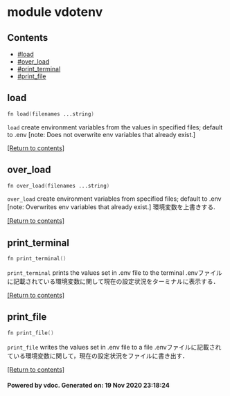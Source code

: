 # module vdotenv

## Contents

- [#load](load)
- [#over_load](over_load)
- [#print_terminal](print_terminal)
- [#print_file](print_file)

## load

```v
fn load(filenames ...string)
```

`load` create environment variables from the values in specified files; default to .env [note: Does not overwrite env variables that already exist.]

[[Return to contents]](#Contents)

## over_load

```v
fn over_load(filenames ...string)
```

`over_load` create environment variables from specified files; default to .env [note: Overwrites env variables that already exist.] 環境変数を上書きする.

[[Return to contents]](#Contents)

## print_terminal

```v
fn print_terminal()
```

`print_terminal` prints the values set in .env file to the terminal .envファイルに記載されている環境変数に関して現在の設定状況をターミナルに表示する．

[[Return to contents]](#Contents)

## print_file

```v
fn print_file()
```

`print_file` writes the values set in .env file to a file .envファイルに記載されている環境変数に関して，現在の設定状況をファイルに書き出す．

[[Return to contents]](#Contents)

#### Powered by vdoc. Generated on: 19 Nov 2020 23:18:24

